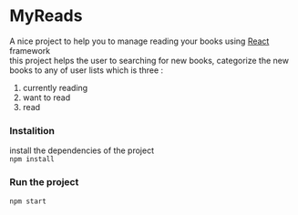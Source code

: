 # MyReads
A nice project to help you to manage reading your books
using [React](https://reactjs.org/) framework <br/>
this project helps
the user to searching for new books, categorize the new books to any of user lists
which is three :
<ol>
    <li>currently reading</li>
    <li>want to read</li>
    <li>read</li>
</ol>

<h3> Instalition </h3>
install the dependencies of the project <br/>
<code>npm install</code> 


<h3> Run the project </h3>
<code>npm start</code> 